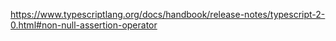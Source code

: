 https://www.typescriptlang.org/docs/handbook/release-notes/typescript-2-0.html#non-null-assertion-operator